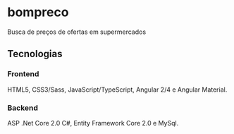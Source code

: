 # bompreco
Busca de preços de ofertas em supermercados


<h2>Tecnologias</h2>

<h3>Frontend</h3>
HTML5, CSS3/Sass, JavaScript/TypeScript, Angular 2/4 e Angular Material.

<h3>Backend</h3>
ASP .Net Core 2.0 C#, Entity Framework Core 2.0 e MySql.
